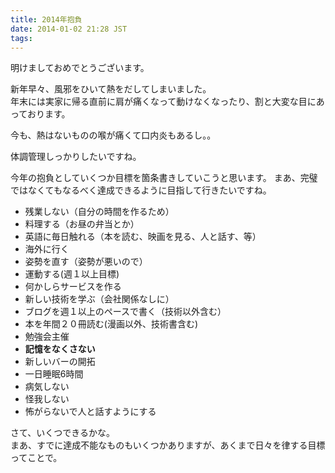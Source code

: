 ```yaml
---
title: 2014年抱負
date: 2014-01-02 21:28 JST
tags:
---
```



明けましておめでとうございます。

新年早々、風邪をひいて熱をだしてしまいました。  
年末には実家に帰る直前に肩が痛くなって動けなくなったり、割と大変な目にあっております。  

今も、熱はないものの喉が痛くて口内炎もあるし。。

体調管理しっかりしたいですね。

今年の抱負としていくつか目標を箇条書きしていこうと思います。
まあ、完璧ではなくてもなるべく達成できるように目指して行きたいですね。

* 残業しない（自分の時間を作るため）
* 料理する（お昼の弁当とか）
* 英語に毎日触れる（本を読む、映画を見る、人と話す、等）
* 海外に行く
* 姿勢を直す（姿勢が悪いので）
* 運動する(週１以上目標)
* 何かしらサービスを作る
* 新しい技術を学ぶ（会社関係なしに）
* ブログを週１以上のペースで書く（技術以外含む）
* 本を年間２０冊読む(漫画以外、技術書含む)
* 勉強会主催
* **記憶をなくさない**
* 新しいバーの開拓
* 一日睡眠6時間
* 病気しない
* 怪我しない
* 怖がらないで人と話すようにする

さて、いくつできるかな。  
まあ、すでに達成不能なものもいくつかありますが、あくまで日々を律する目標ってことで。


